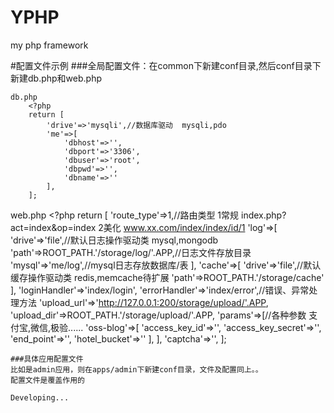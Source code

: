 # YPHP
my php framework

#配置文件示例
###全局配置文件：在common下新建conf目录,然后conf目录下新建db.php和web.php

``````````````````````````````````````````````
db.php
	<?php
	return [
		'drive'=>'mysqli',//数据库驱动  mysqli,pdo
		'me'=>[
			'dbhost'=>'',
			'dbport'=>'3306',
			'dbuser'=>'root',
			'dbpwd'=>'',
			'dbname'=>''
		],
	];
``````````````````````````````````````````````
web.php
	<?php
	return [
		'route_type'=>1,//路由类型 1常规 index.php?act=index&op=index  2美化  www.xx.com/index/index/id/1
		'log'=>[
			'drive'=>'file',//默认日志操作驱动类  mysql,mongodb
			'path'=>ROOT_PATH.'/storage/log/'.APP,//日志文件存放目录
			'mysql'=>'me/log',//mysql日志存放数据库/表
		],
		'cache'=>[
			'drive'=>'file',//默认缓存操作驱动类 redis,memcache待扩展
			'path'=>ROOT_PATH.'/storage/cache'
		],
		'loginHandler'=>'index/login',
		'errorHandler'=>'index/error',//错误、异常处理方法
		'upload_url'=>'http://127.0.0.1:200/storage/upload/'.APP,
		'upload_dir'=>ROOT_PATH.'/storage/upload/'.APP,
		'params'=>[//各种参数  支付宝,微信,极验......
			'oss-blog'=>[
				'access_key_id'=>'',
				'access_key_secret'=>'',
				'end_point'=>'',
				'hotel_bucket'=>''
			],
		],
		'captcha'=>'',
	];
``````````````````````````````````````````````
###具体应用配置文件
比如是admin应用，则在apps/admin下新建conf目录，文件及配置同上。。
配置文件是覆盖作用的

Developing...
